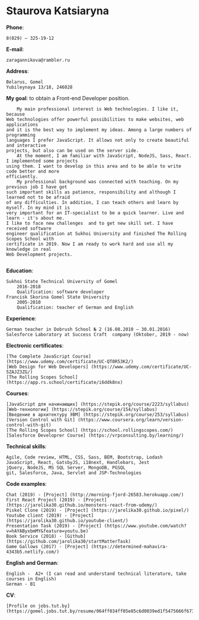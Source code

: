 # Staurova Katsiaryna  

**Phone**: 
    
    8(029) – 325-19-12 

**E-mail**: 

    zaragannikova@rambler.ru 

**Address**: 

    Belarus, Gomel  
	Yubileynaya 13/18, 246028  
			 
**My goal**: to obtain a Front-end Developer position.  
```
	My main professional interest is Web technologies. I like it, because
Web technologies offer powerful possibilities to make websites, web applications
and it is the best way to implement my ideas. Among a large numbers of programming  
languages I prefer JavaScript. It allows not only to create beautiful and interactive 
projects, but also can be used on the server side.
	At the moment, I am familiar with JavaScript, NodeJS, Sass, React. I implemented some projects 
using them. I want to develop in this area and to be able to write code better and more  
efficiently.
	My professional background was connected with teaching. On my previous job I have got 
such important skills as patience, responsibility and although I learned not to be afraid 
of any difficulties. In addition, I can teach others and learn by myself. In my mind it is 
very important for an IT-specialist to be a quick learner. Live and learn - it's about me. 
I like to face new challenges  and to get new skill set. I have received software
engineer qualification at Sukhoi University and finished The Rolling Scopes School with
certificate in 2019. Now I am ready to work hard and use all my knowledge in real 
Web Development projects.
 
```
**Education**:

    Sukhoi State Technical University of Gomel  
        2016-2018  
        Qualification: software developer  
    Francisk Skorina Gomel State University  
        2005-2010  
        Qualification: teacher of German and English  
			
				   
**Experience**:  

    German teacher in Dobrush School № 2 (16.08.2010 – 30.01.2016)
    Salesforce Laboratory at Success Craft  company (Oktober, 2019 - now)
		
**Electronic certificates**:

    [The Complete JavaScript Course] (https://www.udemy.com/certificate/UC-QT0R53K2/)
    [Web Design for Web Developers] (https://www.udemy.com/certificate/UC-5ZAJZ3ZG/)
    [The Rolling Scopes School] (https://app.rs.school/certificate/i6ddk8nx)

**Courses**:

    [JavaScript для начинающих] (https://stepik.org/course/2223/syllabus)
    [Web-технологии] (https://stepik.org/course/154/syllabus)
    [Введение в архитектуру ЭВМ] (https://stepik.org/course/253/syllabus)
    [Version Control with Git] (https://www.coursera.org/learn/version-control-with-git)
    [The Rolling Scopes School] (https://school.rollingscopes.com/)
    [Salesforce Developrer Course] (https://vrpconsulting.by/learning/)

**Technical skills**:   

    Agile, Code review, HTML, CSS, Sass, BEM, Bootstrap, Lodash 
    JavaScript, React, GatsbyJS, i18next, Handlebars, Jest  
    jQuery, NodeJS, MS SQL Server, MongoDB, PGSQL
    git, Salesforce, Java, Servlet and JSP-Technologies  

**Сode examples**:

    Chat (2019) - [Project] (http://morning-fjord-26583.herokuapp.com/)
    First React Project (2019) - [Project] (https://jarolika30.github.io/monsters-react-from-udemy/)
    Piskel Clone (2019) - [Project] (https://jarolika30.github.io/pixel/)
    Youtube client (2019) - [Project] (https://jarolika30.github.io/youtube-client/)
    Presentation Task (2019) - [Project] (https://www.youtube.com/watch?v=hAYAByxbmMY&feature=youtu.be)
    Book Service (2018) - [Github] (https://github.com/jarolika30/startMatterTask)
    Game Gallows (2017) - [Project] (https://determined-mahavira-4343b5.netlify.com/)
 
**English and German**: 

    English -  A2+ (I can read and understand technical literature, take courses in English)
    German - B1

**CV**:

    [Profile on jobs.tut.by] (https://gomel.jobs.tut.by/resume/064ff034ff05e85c6d0039ed1f5475666f6738)